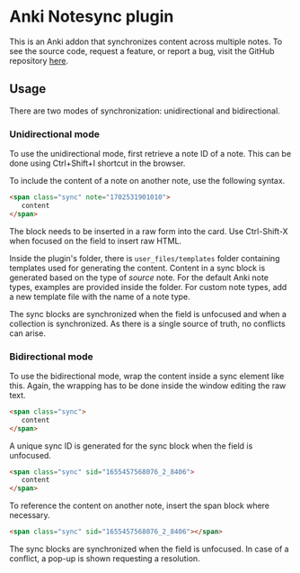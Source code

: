 # Anki Notesync plugin

This is an Anki addon that synchronizes content across multiple notes.
To see the source code, request a feature, or report a bug, visit the GitHub repository [here](https://github.com/Jirixek/anki-notesync).

## Usage

There are two modes of synchronization: unidirectional and bidirectional.

### Unidirectional mode

To use the unidirectional mode, first retrieve a note ID of a note.
This can be done using Ctrl+Shift+I shortcut in the browser.

To include the content of a note on another note, use the following syntax.

```html
<span class="sync" note="1702531901010">
   content
</span>
```

The block needs to be inserted in a raw form into the card.
Use Ctrl-Shift-X when focused on the field to insert raw HTML.

Inside the plugin's folder, there is `user_files/templates` folder containing templates used for generating the content.
Content in a sync block is generated based on the type of *source* note.
For the default Anki note types, examples are provided inside the folder.
For custom note types, add a new template file with the name of a note type.

The sync blocks are synchronized when the field is unfocused and when a collection is synchronized.
As there is a single source of truth, no conflicts can arise.

### Bidirectional mode

To use the bidirectional mode, wrap the content inside a sync element like this.
Again, the wrapping has to be done inside the window editing the raw text.

```html
<span class="sync">
   content
</span>
```

A unique sync ID is generated for the sync block when the field is unfocused.

```html
<span class="sync" sid="1655457568076_2_8406">
   content
</span>
```

To reference the content on another note, insert the span block where necessary.

```html
<span class="sync" sid="1655457568076_2_8406"></span>
```

The sync blocks are synchronized when the field is unfocused.
In case of a conflict, a pop-up is shown requesting a resolution.
